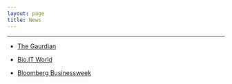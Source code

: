 ```yaml
---
layout: page
title: News
---
```


------------------

- [The Gaurdian](https://www.theguardian.com/international)  

- [Bio.IT World](http://www.bio-itworld.com)  

- [Bloomberg Businessweek](https://www.bloomberg.com/businessweek)




